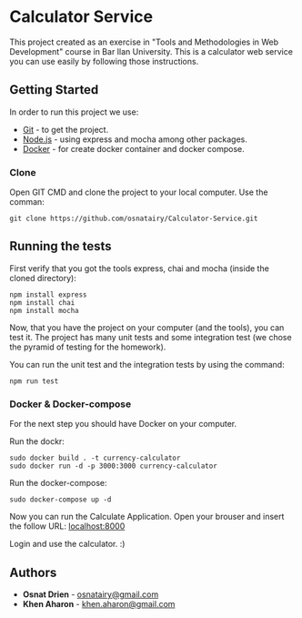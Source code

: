 # Calculator Service

This project created as an exercise in "Tools and Methodologies in Web Development" course in Bar Ilan University.
This is a calculator web service you can use easily by following those instructions.

## Getting Started

In order to run this project we use:

* [Git](https://maven.apache.org/) - to get the project.
* [Node.js](http://www.dropwizard.io/1.0.2/docs/) - using express and mocha among other packages.
* [Docker](https://maven.apache.org/) - for create docker container and docker compose.


### Clone

Open GIT CMD and clone the project to your local computer.
Use the comman:
```
git clone https://github.com/osnatairy/Calculator-Service.git
```

## Running the tests
First verify that you got the tools express, chai and mocha (inside the cloned directory):
```
npm install express
npm install chai
npm install mocha
```
Now, that you have the project on your computer (and the tools), you can test it.
The project has many unit tests and some integration test (we chose the pyramid of testing for the homework).

You can run the unit test and the integration tests by using the command:
```
npm run test
```

### Docker & Docker-compose

For the next step you should have Docker on your computer.

Run the dockr:
```
sudo docker build . -t currency-calculator
sudo docker run -d -p 3000:3000 currency-calculator
```

Run the docker-compose:
```
sudo docker-compose up -d
```

Now you can run the Calculate Application. Open your brouser and insert the follow URL:
 [localhost:8000](http://localhost:8000/login) 

Login and use the calculator. :)


## Authors

* **Osnat Drien** - osnatairy@gmail.com
* **Khen Aharon** - khen.aharon@gmail.com
